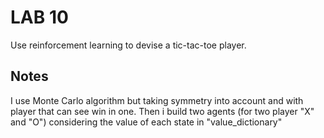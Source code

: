 # LAB 10

Use reinforcement learning to devise a tic-tac-toe player.

## Notes

I use Monte Carlo algorithm but taking symmetry into account and with player that can see win in one.
Then i build two agents (for two player "X" and "O") considering the value of each state in "value_dictionary"